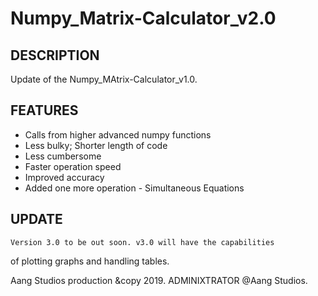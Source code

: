 # Numpy_Matrix-Calculator_v2.0

DESCRIPTION
---------------------------------
Update of the Numpy_MAtrix-Calculator_v1.0. 

FEATURES
---------------------------------
- Calls from higher advanced numpy functions
- Less bulky; Shorter length of code
- Less cumbersome
- Faster operation speed
- Improved accuracy
- Added one more operation - Simultaneous Equations

UPDATE
---------------------------------
    Version 3.0 to be out soon. v3.0 will have the capabilities 
of plotting graphs and handling tables.


Aang Studios production &copy 2019. 
ADMINIXTRATOR @Aang Studios.